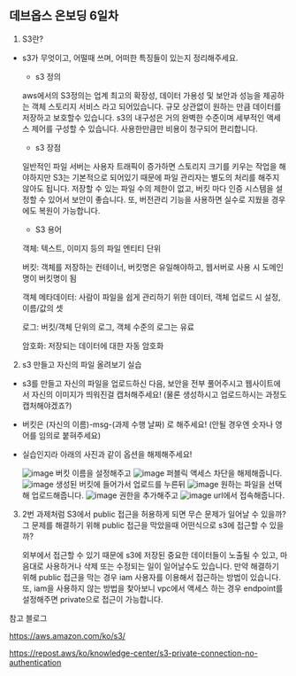 ## 데브옵스 온보딩 6일차


1. S3란?
  - s3가 무엇이고, 어떨때 쓰며, 어떠한 특징들이 있는지 정리해주세요.

    - s3 정의

    aws에서의 S3정의는 업계 최고의 확장성, 데이터 가용성 및 보안과 성능을 제공하는 객체 스토리지 서비스 라고 되어있습니다. 규모 상관없이 원하는 만큼 데이터를 저장하고 보호할수 있습니다. s3의 내구성은 거의 완벽한 수준이며 세부적인 액세스 제어를 구성할 수 있습니다. 사용한만큼만 비용이 청구되어 편리합니다.

    - s3 장점

    일반적인 파일 서버는 사용자 트래픽이 증가하면 스토리지 크기를 키우는 작업을 해야하지만 S3는 기본적으로 되어있기 때문에 파일 관리자는 별도의 처리를 해주지 않아도 됩니다. 저장할 수 있는 파일 수의 제한이 없고, 버킷 마다 인증 시스템을 설정할 수 있어서 보안이 좋습니다. 또, 버전관리 기능을 사용하면 실수로 지웠을 경우에도 복원이 가능합니다.         

    - S3 용어
    
    객체: 텍스트, 이미지 등의 파일 엔티티 단위
    
    버킷: 객체를 저장하는 컨테이너, 버킷명은 유일해야하고, 웹서버로 사용 시 도메인명이 버킷명이 됨
    
    객체 메타데이터: 사람이 파일을 쉽게 관리하기 위한 데이터, 객체 업로드 시 설정, 이름/값의 셋
    
    로그: 버킷/객체 단위의 로그, 객체 수준의 로그는 유료
    
    암호화: 저장되는 데이터에 대한 자동 암호화
  


2. s3 만들고 자신의 파일 올려보기 실습
  - s3를 만들고 자신의 파일을 업로드하신 다음, 보안을 전부 풀어주시고 웹사이트에서 자신의 이미지가 띄워진걸 캡처해주세요! 
    (물론 생성하시고 업로드하시는 과정도 캡처해야겠죠?)
  - 버킷은 (자신의 이름)-msg-(과제 수행 날짜) 로 해주세요! (안될 경우엔 숫자나 영어를 임의로 붙혀주세요)
  - 실습인지라 아래의 사진과 같이 옵션을 해제해주세요!

    ![image](https://github.com/GSM-MSG/DevOps-Onboarding/assets/103885741/d7e39306-7dfb-41bc-b201-149ac7bf1dee)
    버킷 이름을 설정해주고
    ![image](https://github.com/GSM-MSG/DevOps-Onboarding/assets/103885741/c9e33779-e7b6-4527-b4cf-bf481cc14678)
    퍼블릭 액세스 차단을 해제해줍니다.
    ![image](https://github.com/GSM-MSG/DevOps-Onboarding/assets/103885741/dcff1cbc-744d-4b23-800a-852331a9c4fa)
    생성된 버킷에 들어가서 업로드를 누른뒤
    ![image](https://github.com/GSM-MSG/DevOps-Onboarding/assets/103885741/c3d331d9-aed3-423f-8744-2c38fc4298c5)
    원하는 파일을 선택해 업로드해줍니다.
    ![image](https://github.com/GSM-MSG/DevOps-Onboarding/assets/103885741/38451bd4-2d43-453a-af14-825f0dc47fd5)
    권한을 추가해주고
    ![image](https://github.com/GSM-MSG/DevOps-Onboarding/assets/103885741/f6629fbf-7a19-4523-be5d-3b6c67d4aa9c)
    url에서 접속해줍니다.


3. 2번 과제처럼 S3에서 public 접근을 허용하게 되면 무슨 문제가 일어날 수 있을까? 그 문제를 해결하기 위해 public 접근을 막았을때 어떤식으로 s3에 접근할 수 있을까?
    
    외부에서 접근할 수 있기 때문에 s3에 저장된 중요한 데이터들이 노출될 수 있고, 마음대로 사용하거나 삭제 또는 수정되는 일이 일어날수도 있습니다. 만약 해결하기 위해 public 접근을 막는 경우 iam 사용자를 이용해서 접근하는 방법이 있습니다. 또, iam을 사용하지 않는 방법을 찾아보니 vpc에서 액세스 하는 경우 endpoint를 설정해주면 private으로 접근이 가능합니다. 


참고 블로그

https://aws.amazon.com/ko/s3/

https://repost.aws/ko/knowledge-center/s3-private-connection-no-authentication
